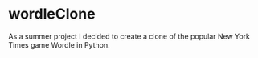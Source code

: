 # wordleClone
As a summer project I decided to create a clone of the popular New York Times game Wordle in Python.
